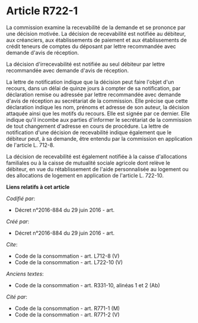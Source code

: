 # Article R722-1

La commission examine la recevabilité de la demande et se prononce par une décision motivée. La décision de recevabilité est
notifiée au débiteur, aux créanciers, aux établissements de paiement et aux établissements de crédit teneurs de comptes du
déposant par lettre recommandée avec demande d'avis de réception. 

La décision d'irrecevabilité est notifiée au seul débiteur par lettre recommandée avec demande d'avis de réception. 

La lettre de notification indique que la décision peut faire l'objet d'un recours, dans un délai de quinze jours à compter de
sa notification, par déclaration remise ou adressée par lettre recommandée avec demande d'avis de réception au secrétariat de
la commission. Elle précise que cette déclaration indique les nom, prénoms et adresse de son auteur, la décision attaquée
ainsi que les motifs du recours. Elle est signée par ce dernier. Elle indique qu'il incombe aux parties d'informer le
secrétariat de la commission de tout changement d'adresse en cours de procédure. La lettre de notification d'une décision de
recevabilité indique également que le débiteur peut, à sa demande, être entendu par la commission en application de l'article
L. 712-8. 

La décision de recevabilité est également notifiée à la caisse d'allocations familiales ou à la caisse de mutualité sociale
agricole dont relève le débiteur, en vue du rétablissement de l'aide personnalisée au logement ou des allocations de logement
en application de l'article L. 722-10.

**Liens relatifs à cet article**

_Codifié par_:

  - Décret n°2016-884 du 29 juin 2016 - art.

_Créé par_:

  - Décret n°2016-884 du 29 juin 2016 - art.

_Cite_:

  - Code de la consommation - art. L712-8 (V)
  - Code de la consommation - art. L722-10 (V)

_Anciens textes_:

  - Code de la consommation - art. R331-10, alinéas 1 et 2 (Ab)

_Cité par_:

  - Code de la consommation - art. R771-1 (M)
  - Code de la consommation - art. R771-2 (V)
